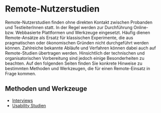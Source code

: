 # Remote-Nutzerstudien

Remote-Nutzerstudien finden ohne direkten Kontakt zwischen Probanden und TestleiterInnen statt. In der Regel werden zur Durchführung Online- bzw. Webbasierte Plattformen und Werkzeuge eingesetzt. Häufig dienen Remote-Ansätze als Ersatz für klassischen Experimente, die aus pragmatischen oder ökonomischen Gründen nicht durchgeführt werden können. Zahlreiche bekannte Abläufe und Verfahren können dabei auch auf Remote-Studien übertragen werden. Hinsichtlich der technischen und organisatorischen Vorbereitung sind jedoch einige Besonderheiten zu beachten. Auf den folgenden Seiten finden Sie konkrete Hinweise zu bestimmten Methoden und Werkzeugen, die für einen Remote-Einsatz in Frage kommen.

## Methoden und Werkzeuge

- [Interviews](./Interviews.md)
- [Usability Studien](./Usability-Studien.md)
